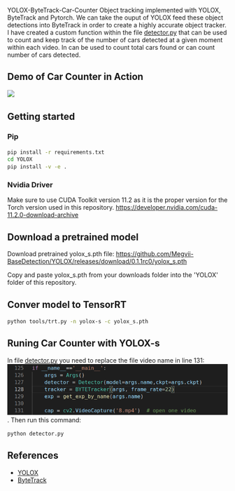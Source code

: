  YOLOX-ByteTrack-Car-Counter
Object tracking implemented with YOLOX, ByteTrack and Pytorch. We can take the ouput of YOLOX feed these object detections into ByteTrack in order to create a highly accurate object tracker. I have created a custom function within the file [detector.py](https://github.com/vanhaito/YOLOX-ByteTrack-Car-Counter/blob/master/detector.py) that can be used to count and keep track of the number of cars detected at a given moment within each video. In can be used to count total cars found or can count number of cars detected.

## Demo of Car Counter in Action
![](https://github.com/vanhaito/YOLOX-ByteTrack-Car-Counter/blob/master/YOLOX/assets/demo.gif)

## Getting started
### Pip
```bash
pip install -r requirements.txt
cd YOLOX
pip install -v -e .
```
### Nvidia Driver
Make sure to use CUDA Toolkit version 11.2 as it is the proper version for the Torch version used in this repository.
https://developer.nvidia.com/cuda-11.2.0-download-archive

## Download a pretrained model
Download pretrained yolox_s.pth file: https://github.com/Megvii-BaseDetection/YOLOX/releases/download/0.1.1rc0/yolox_s.pth

Copy and paste yolox_s.pth from your downloads folder into the 'YOLOX' folder of this repository.

## Conver model to TensorRT
```bash
python tools/trt.py -n yolox-s -c yolox_s.pth
```

## Runing Car Counter with YOLOX-s
In file [detector.py](https://github.com/vanhaito/YOLOX-ByteTrack-Car-Counter/blob/master/detector.py) you need to replace the file video name in line 131:
![](https://github.com/vanhaito/YOLOX-ByteTrack-Car-Counter/blob/master/YOLOX/assets/filename.png). 
Then run this command:
```bash
python detector.py
```

## References
- [YOLOX](https://github.com/Megvii-BaseDetection/YOLOX)
- [ByteTrack](https://github.com/ifzhang/ByteTrack)

